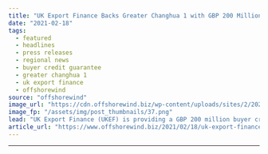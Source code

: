 ```yaml
---
title: "UK Export Finance Backs Greater Changhua 1 with GBP 200 Million"
date: "2021-02-18"
tags: 
  - featured
  - headlines
  - press releases
  - regional news
  - buyer credit guarantee
  - greater changhua 1
  - uk export finance
  - offshorewind
source: "offshorewind"
image_url: "https://cdn.offshorewind.biz/wp-content/uploads/sites/2/2021/02/18124004/UK-Export-Finance-Backs-Greater-Changhua-1-with-GBP-200-Million.png"
image_fp: "/assets/img/post_thumbnails/37.png"
lead: "UK Export Finance (UKEF) is providing a GBP 200 million buyer credit guarantee to"
article_url: "https://www.offshorewind.biz/2021/02/18/uk-export-finance-backs-greater-changhua-1-with-gbp-200-million/"
---
```


---
